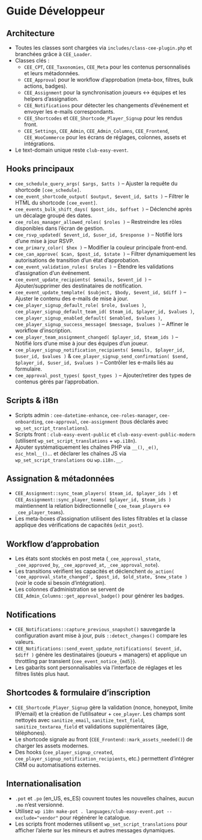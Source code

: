 # Guide Développeur

## Architecture
- Toutes les classes sont chargées via `includes/class-cee-plugin.php` et branchées grâce à `CEE_Loader`.
- Classes clés :
  - `CEE_CPT`, `CEE_Taxonomies`, `CEE_Meta` pour les contenus personnalisés et leurs métadonnées.
  - `CEE_Approval` pour le workflow d’approbation (meta-box, filtres, bulk actions, badges).
  - `CEE_Assignment` pour la synchronisation joueurs ↔ équipes et les helpers d’assignation.
  - `CEE_Notifications` pour détecter les changements d’événement et envoyer les e-mails correspondants.
  - `CEE_Shortcodes` et `CEE_Shortcode_Player_Signup` pour les rendus front.
  - `CEE_Settings`, `CEE_Admin`, `CEE_Admin_Columns`, `CEE_Frontend`, `CEE_WooCommerce` pour les écrans de réglages, colonnes, assets et intégrations.
- Le text-domain unique reste `club-easy-event`.

## Hooks principaux
- `cee_schedule_query_args( $args, $atts )` – Ajuster la requête du shortcode `[cee_schedule]`.
- `cee_event_shortcode_output( $output, $event_id, $atts )` – Filtrer le HTML du shortcode `[cee_event]`.
- `cee_events_bulk_shift_days( $post_ids, $offset )` – Déclenché après un décalage groupé des dates.
- `cee_roles_manager_allowed_roles( $roles )` – Restreindre les rôles disponibles dans l’écran de gestion.
- `cee_rsvp_updated( $event_id, $user_id, $response )` – Notifié lors d’une mise à jour RSVP.
- `cee_primary_color( $hex )` – Modifier la couleur principale front-end.
- `cee_can_approve( $can, $post_id, $state )` – Filtrer dynamiquement les autorisations de transition d’un état d’approbation.
- `cee_event_validation_rules( $rules )` – Étendre les validations d’assignation d’un événement.
- `cee_event_update_recipients( $emails, $event_id )` – Ajouter/supprimer des destinataires de notification.
- `cee_event_update_template( $subject, $body, $event_id, $diff )` – Ajuster le contenu des e-mails de mise à jour.
- `cee_player_signup_default_role( $role, $values )`, `cee_player_signup_default_team_id( $team_id, $player_id, $values )`, `cee_player_signup_enabled_default( $enabled, $values )`, `cee_player_signup_success_message( $message, $values )` – Affiner le workflow d’inscription.
- `cee_player_team_assignment_changed( $player_id, $team_ids )` – Notifié lors d’une mise à jour des équipes d’un joueur.
- `cee_player_signup_notification_recipients( $emails, $player_id, $user_id, $values )` & `cee_player_signup_send_confirmation( $send, $player_id, $user_id, $values )` – Contrôler les e-mails liés au formulaire.
- `cee_approval_post_types( $post_types )` – Ajouter/retirer des types de contenus gérés par l’approbation.

## Scripts & i18n
- Scripts admin : `cee-datetime-enhance`, `cee-roles-manager`, `cee-onboarding`, `cee-approval`, `cee-assignment` (tous déclarés avec `wp_set_script_translations`).
- Scripts front : `club-easy-event-public` et `club-easy-event-public-modern` (utilisent `wp_set_script_translations` + `wp.i18n`).
- Ajouter systématiquement les chaînes PHP via `__()`, `_e()`, `esc_html__()`… et déclarer les chaînes JS via `wp_set_script_translations` ou `wp.i18n.__`.

## Assignation & métadonnées
- `CEE_Assignment::sync_team_players( $team_id, $player_ids )` et `CEE_Assignment::sync_player_teams( $player_id, $team_ids )` maintiennent la relation bidirectionnelle (`_cee_team_players` ↔ `_cee_player_teams`).
- Les meta-boxes d’assignation utilisent des listes filtrables et la classe applique des vérifications de capacités (`edit_post`).

## Workflow d’approbation
- Les états sont stockés en post meta (`_cee_approval_state`, `_cee_approved_by`, `_cee_approved_at`, `_cee_approval_note`).
- Les transitions vérifient les capacités et déclenchent `do_action( 'cee_approval_state_changed', $post_id, $old_state, $new_state )` (voir le code si besoin d’intégration).
- Les colonnes d’administration se servent de `CEE_Admin_Columns::get_approval_badge()` pour générer les badges.

## Notifications
- `CEE_Notifications::capture_previous_snapshot()` sauvegarde la configuration avant mise à jour, puis `::detect_changes()` compare les valeurs.
- `CEE_Notifications::send_event_update_notifications( $event_id, $diff )` génère les destinataires (joueurs + managers) et applique un throttling par transient (`cee_event_notice_{md5}`).
- Les gabarits sont personnalisables via l’interface de réglages et les filtres listés plus haut.

## Shortcodes & formulaire d’inscription
- `CEE_Shortcode_Player_Signup` gère la validation (nonce, honeypot, limite IP/email) et la création de l’utilisateur + `cee_player`. Les champs sont nettoyés avec `sanitize_email`, `sanitize_text_field`, `sanitize_textarea_field` et validations supplémentaires (âge, téléphones).
- Le shortcode signale au front (`CEE_Frontend::mark_assets_needed()`) de charger les assets modernes.
- Des hooks (`cee_player_signup_created`, `cee_player_signup_notification_recipients`, etc.) permettent d’intégrer CRM ou automatisations externes.

## Internationalisation
- `.pot` et `.po` (en_US, es_ES) couvrent toutes les nouvelles chaînes, aucun `.mo` n’est versionné.
- Utilisez `wp i18n make-pot . languages/club-easy-event.pot --exclude="vendor"` pour régénérer le catalogue.
- Les scripts front modernes utilisent `wp_set_script_translations` pour afficher l’alerte sur les mineurs et autres messages dynamiques.

